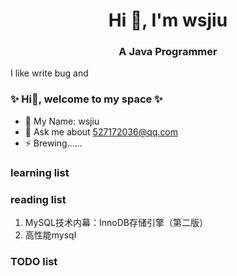 <h1 align="center">Hi 👋, I'm wsjiu</h1>
<h3 align="center">A Java Programmer</h3>

I like write bug and 


### ✨ Hi👋, welcome to my space ✨

* 🔭 My Name: wsjiu
* 💬 Ask me about 527172036@qq.com
* ⚡ Brewing......


### learning list



### reading list
1. MySQL技术内幕：InnoDB存储引擎（第二版）
2. 高性能mysql


### TODO list


